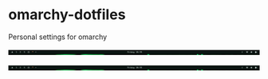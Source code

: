 # omarchy-dotfiles
Personal settings for omarchy

![alt text](/screenshots/image.png)

![alt text](/screenshots/image-1.png)